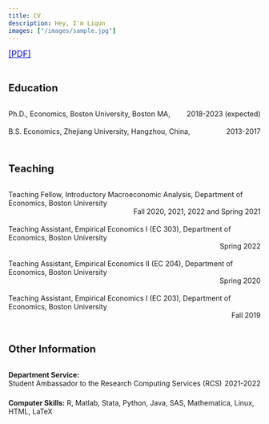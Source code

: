 ```yaml
---
title: CV
description: Hey, I'm Liqun
images: ["/images/sample.jpg"]
---
```


<big><a target="_blank" rel="noopener noreferrer" style="color:blue;" href="CV.pdf">[PDF]</a></big>

<br>

<big><big><b>Education</b></big></big>

<br>

<div> 
<div style = "float:left">Ph.D., Economics, Boston University, Boston MA,</div>
<div style = "float:right">2018-2023 (expected)</div>
</div>

<div style="line-height:250%;">
    <br>
</div>

<div> 
<div style = "float:left">B.S. Economics, Zhejiang University, Hangzhou, China,</div>
<div style = "float:right">2013-2017</div>
</div>

<div style="line-height:400%;">
    <br>
</div>

<big><big><b>Teaching</b></big></big>

<br>

<div> 
<div style = "float:left">Teaching Fellow, Introductory Macroeconomic Analysis, Department of Economics, Boston University</div>
<div style = "float:right">Fall 2020, 2021, 2022 and Spring 2021</div>
</div>

<div style="line-height:250%;">
    <br>
</div>

<div> 
<div style = "float:left">Teaching Assistant, Empirical Economics I (EC 303), Department of Economics, Boston University</div>
<div style = "float:right">Spring 2022</div>
</div>

<div style="line-height:250%;">
    <br>
</div>

<div> 
<div style = "float:left">Teaching Assistant, Empirical Economics II (EC 204), Department of Economics, Boston University</div>
<div style = "float:right">Spring 2020</div>
</div>

<div style="line-height:250%;">
    <br>
</div>

<div> 
<div style = "float:left">Teaching Assistant, Empirical Economics I (EC 203), Department of Economics, Boston University</div>
<div style = "float:right">Fall 2019</div>
</div>

<div style="line-height:350%;">
    <br>
</div>

<big><big><b>Other Information</b></big></big>

<br>

<div> 
<div style = "float:left"><b>Department Service:</b>
</div>

<div> 
<div style = "float:left">Student Ambassador to the Research Computing Services (RCS)</div>
<div style = "float:right">2021-2022</div>
</div>

<div style="line-height:400%;">
    <br>
</div>

<div> 
<div style = "float:left"><b>Computer Skills:</b> R, Matlab, Stata, Python, Java, SAS, Mathematica, Linux, HTML, LaTeX</div>
</div>

<div style="line-height:450%;">
    <br>
</div>